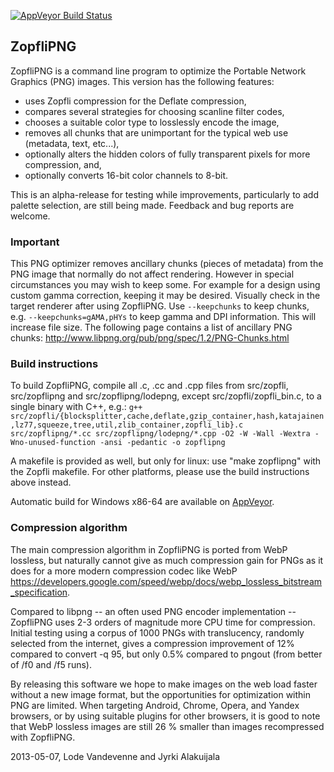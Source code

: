 [![AppVeyor Build Status](https://ci.appveyor.com/project/google/zopfli/branch/master?svg=true)](https://ci.appveyor.com/project/google/zopfli)

## ZopfliPNG ## 
ZopfliPNG is a command line program to optimize the Portable Network Graphics
(PNG) images. This version has the following features:
- uses Zopfli compression for the Deflate compression,
- compares several strategies for choosing scanline filter codes,
- chooses a suitable color type to losslessly encode the image,
- removes all chunks that are unimportant for the typical web use (metadata,
  text, etc...),
- optionally alters the hidden colors of fully transparent pixels for more
  compression, and,
- optionally converts 16-bit color channels to 8-bit.

This is an alpha-release for testing while improvements, particularly to add
palette selection, are still being made. Feedback and bug reports are welcome.

### Important ###

This PNG optimizer removes ancillary chunks (pieces of metadata) from the
PNG image that normally do not affect rendering. However in special
circumstances you may wish to keep some. For example for a design using
custom gamma correction, keeping it may be desired. Visually check in the
target renderer after using ZopfliPNG. Use `--keepchunks` to keep chunks, e.g.
`--keepchunks=gAMA,pHYs` to keep gamma and DPI information. This will increase
file size. The following page contains a list of ancillary PNG chunks:
http://www.libpng.org/pub/png/spec/1.2/PNG-Chunks.html

### Build instructions ###

To build ZopfliPNG, compile all .c, .cc and .cpp files from src/zopfli,
src/zopflipng and src/zopflipng/lodepng, except src/zopfli/zopfli_bin.c, to a
single binary with C++, e.g.:
`g++ src/zopfli/{blocksplitter,cache,deflate,gzip_container,hash,katajainen,lz77,squeeze,tree,util,zlib_container,zopfli_lib}.c src/zopflipng/*.cc src/zopflipng/lodepng/*.cpp -O2 -W -Wall -Wextra -Wno-unused-function -ansi -pedantic -o zopflipng`

A makefile is provided as well, but only for linux: use "make zopflipng" with
the Zopfli makefile. For other platforms, please use the build instructions
above instead.

Automatic build for Windows x86-64 are available on [AppVeyor](https://ci.appveyor.com/project/google/zopfli).

### Compression algorithm ###

The main compression algorithm in ZopfliPNG is ported from WebP lossless, but
naturally cannot give as much compression gain for PNGs as it does for a more
modern compression codec like WebP
https://developers.google.com/speed/webp/docs/webp_lossless_bitstream_specification.

Compared to libpng -- an often used PNG encoder implementation -- ZopfliPNG uses
2-3 orders of magnitude more CPU time for compression. Initial testing using a
corpus of 1000 PNGs with translucency, randomly selected from the internet,
gives a compression improvement of 12% compared to convert -q 95, but only 0.5%
compared to pngout (from better of /f0 and /f5 runs).

By releasing this software we hope to make images on the web load faster without
a new image format, but the opportunities for optimization within PNG are
limited. When targeting Android, Chrome, Opera, and Yandex browsers, or by using
suitable plugins for other browsers, it is good to note that WebP lossless
images are still 26 % smaller than images recompressed with ZopfliPNG.

2013-05-07, Lode Vandevenne and Jyrki Alakuijala
